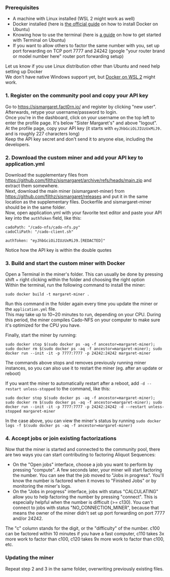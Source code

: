 ### Prerequisites
- A machine with Linux installed (WSL 2 might work as well)
- Docker installed (here is [the official guide](https://docs.docker.com/engine/install/ubuntu/) on how to install Docker on Ubuntu)
- Knowing how to use the terminal (here is [a guide](https://ubuntu.com/tutorials/command-line-for-beginners#3-opening-a-terminal) on how to get started with Terminal on Ubuntu)
- If you want to allow others to factor the same number with you, set up port forwarding on TCP port 7777 and 24242 (google "your router brand or model number here" router port forwarding setup)

Let us know if you use Linux distribution other than Ubuntu and need help setting up Docker  
We don't have native Windows support yet, but [Docker on WSL 2](https://docs.docker.com/desktop/wsl) might work.

### 1. Register on the community pool and copy your API key
Go to https://sismargaret.fact0rn.io/ and register by clicking "new user". Afterwards, retype your username/password to login.  
Once you're in the dashboard, click on your username on the top left to enter the profile page. It's below "Sister Margaret's" and above "logout".  
At the profile page, copy your API key (it starts with `eyJhbGciOiJIUzUxMiJ9.` and is roughly 227 characters long)  
Keep the API key secret and don't send it to anyone else, including the developers.

### 2. Download the custom miner and add your API key to application.yml
Download the supplementary files from https://github.com/filthz/sismargaret/archive/refs/heads/main.zip and extract them somewhere.  
Next, download the main miner (sismargaret-miner) from https://github.com/filthz/sismargaret/releases and put it in the same location as the supplementary files. Dockerfile and sismargaret-miner should be in the same folder.  
Now, open application.yml with your favorite text editor and paste your API key into the `authToken` field, like this:
```
cadoPath: "/cado-nfs/cado-nfs.py"
cadoCliPath: "/cado-client.sh"

authToken: "eyJhbGciOiJIUzUxMiJ9.[REDACTED]"
```
Notice how the API key is within the double quotes

### 3. Build and start the custom miner with Docker
Open a Terminal in the miner's folder. This can usually be done by pressing shift + right clicking within the folder and choosing the right option  
Within the terminal, run the following command to install the miner:
```
sudo docker build -t margaret-miner .
```
Run this command in the folder again every time you update the miner or the `application.yml` file.  
This may take up to 10~20 minutes to run, depending on your CPU. During this period, the miner compiles Cado-NFS on your computer to make sure it's optimized for the CPU you have.  

Finally, start the miner by running:
```
sudo docker stop $(sudo docker ps -aq -f ancestor=margaret-miner); sudo docker rm $(sudo docker ps -aq -f ancestor=margaret-miner); sudo docker run --init -it -p 7777:7777 -p 24242:24242 margaret-miner
```
The commands above stops and removes previously running miner instances, so you can also use it to restart the miner (eg. after an update or reboot)  

If you want the miner to automatically restart after a reboot, add `-d --restart unless-stopped` to the command, like this:
```
sudo docker stop $(sudo docker ps -aq -f ancestor=margaret-miner); sudo docker rm $(sudo docker ps -aq -f ancestor=margaret-miner); sudo docker run --init -it -p 7777:7777 -p 24242:24242 -d --restart unless-stopped margaret-miner
```
In the case above, you can view the miner's status by running `sudo docker logs -f $(sudo docker ps -aq -f ancestor=margaret-miner)`

### 4. Accept jobs or join existing factorizations
Now that the miner is started and connected to the community pool, there are two ways you can start contributing to factoring Aliquot Sequences:  
- On the "Open jobs" interface, choose a job you want to perform by pressing "compute". A few seconds later, your miner will start factoring the number. You can see that the job moved to "Jobs in progress". You'll know the number is factored when it moves to "Finished Jobs" or by monitoring the miner's logs.  
- On the "Jobs in progress" interface, jobs with status "CALCULATING" allow you to help factoring the number by pressing "connect". This is especially helpful when the number is difficult (>= c130). You can't connect to jobs with status "NO_CONNECTION_MINER", because that means the owner of the miner didn't set up port forwarding on port 7777 and/or 24242.

The "c" column stands for the digit, or the "difficulty" of the number. c100 can be factored within 10 minutes if you have a fast computer, c110 takes 3x more work to factor than c100, c120 takes 9x more work to factor than c100, etc.

### Updating the miner
Repeat step 2 and 3 in the same folder, overwriting previously existing files.
